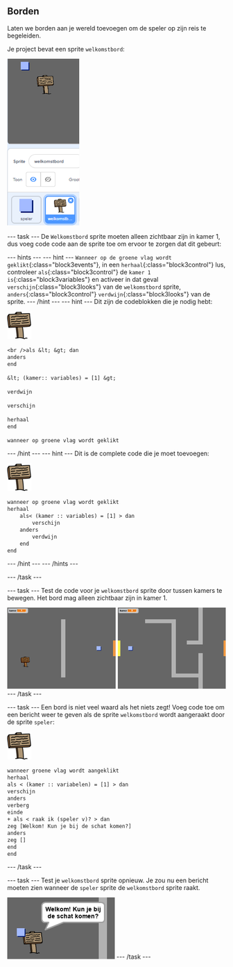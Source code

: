 ## Borden

Laten we borden aan je wereld toevoegen om de speler op zijn reis te begeleiden.

Je project bevat een sprite `welkomstbord`:

![screenshot](images/world-sign.png)

--- task --- De `Welkomstbord` sprite moeten alleen zichtbaar zijn in kamer 1, dus voeg code code aan de sprite toe om ervoor te zorgen dat dit gebeurt:

--- hints ---
 --- hint --- `Wanneer op de groene vlag wordt geklikt`{:class="block3events"}, in een `herhaal`{:class="block3control"} lus, controleer `als`{:class="block3control"} de `kamer 1 is`{:class="block3variables"} en activeer in dat geval `verschijn`{:class="block3looks"} van de `welkomstbord` sprite, `anders`{:class="block3control"} `verdwijn`{:class="block3looks"} van de sprite.
--- /hint ---
 --- hint --- Dit zijn de codeblokken die je nodig hebt:

![bord](images/sign.png)

```blocks3
<br />als &lt; &gt; dan
anders
end

&lt; (kamer:: variables) = [1] &gt;

verdwijn

verschijn

herhaal
end

wanneer op groene vlag wordt geklikt

```

--- /hint --- --- hint --- Dit is de complete code die je moet toevoegen:

![bord](images/sign.png)

```blocks3
wanneer op groene vlag wordt geklikt
herhaal
    als< (kamer :: variables) = [1] > dan
        verschijn
    anders
        verdwijn
    end
end
```

--- /hint --- --- /hints ---

--- /task ---

--- task --- Test de code voor je `welkomstbord` sprite door tussen kamers te bewegen. Het bord mag alleen zichtbaar zijn in kamer 1.

![screenshot](images/world-sign-test.png) --- /task ---

--- task --- Een bord is niet veel waard als het niets zegt! Voeg code toe om een bericht weer te geven als de sprite `welkomstbord` wordt aangeraakt door de sprite `speler`:

![bord](images/sign.png)

```blocks3
wanneer groene vlag wordt aangeklikt
herhaal
als < (kamer :: variabelen) = [1] > dan
verschijn
anders
verberg
einde
+ als < raak ik (speler v)? > dan
zeg [Welkom! Kun je bij de schat komen?]
anders
zeg []
end
end
```

--- /task ---

--- task --- Test je `welkomstbord` sprite opnieuw. Je zou nu een bericht moeten zien wanneer de `speler` sprite de `welkomstbord` sprite raakt.

![screenshot](images/world-sign-test2.png) --- /task ---